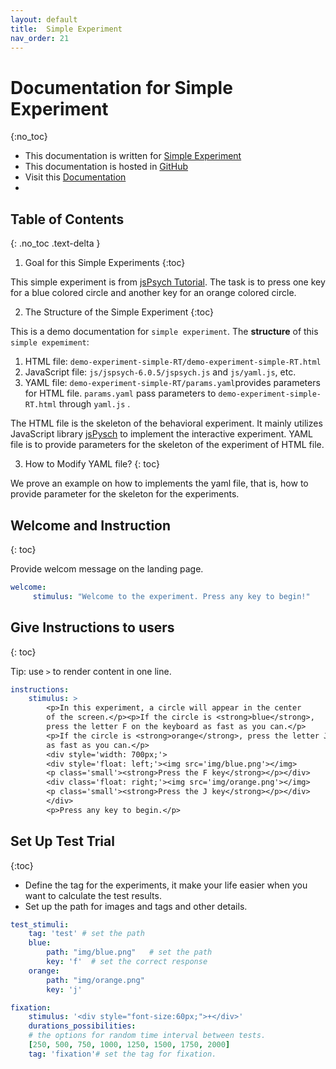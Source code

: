 ```yaml
---
layout: default
title:  Simple Experiment
nav_order: 21
---
```

# Documentation for Simple Experiment
{:no_toc}
* This documentation is written for [Simple Experiment](http://www.kathrynschuler.com/experiment-library/demo-experiment-simple-RT/demo-experiment-simple-RT.html)
* This documentation is hosted in [GitHub](https://github.com/kschuler/experiment-library/tree/master/demo-experiment-simple-RA)
* Visit this [Documentation](http://www.kathrynschuler.com/experiment-library/demo-experiment-simple-RA/readme.html)
* 
## Table of Contents
{: .no_toc .text-delta }


1.   Goal for this Simple Experiments
{:toc}

This simple experiment is from [jsPsych Tutorial](https://www.jspsych.org/tutorials/rt-task/). The task is to press one key for a blue colored circle and another key for an orange colored circle.

2.  The Structure of  the Simple Experiment
{:toc}

This is a demo documentation for `simple experiment`. The **structure** of this `simple expemiment`:


1. HTML file: `demo-experiment-simple-RT/demo-experiment-simple-RT.html`
2. JavaScript file: `js/jspsych-6.0.5/jspsych.js` and  `js/yaml.js`, etc.
3. YAML file: `demo-experiment-simple-RT/params.yaml`provides parameters for HTML file.  `params.yaml` pass parameters to `demo-experiment-simple-RT.html` through `yaml.js` .

The HTML file is the skeleton of the behavioral experiment. It mainly utilizes JavaScript library  [jsPysch](https://www.jspsych.org/) to implement the interactive experiment. YAML file is to provide parameters for the skeleton of the experiment of HTML file. 

3. How to Modify YAML file?
{: toc}

We prove an example on how to implements the yaml file, that is, how to provide parameter for the skeleton for the experiments.

##  Welcome and Instruction 
{: toc}

Provide welcom message on the landing page.
```yaml
welcome:
     stimulus: "Welcome to the experiment. Press any key to begin!"
```
##  Give Instructions to users 
{: toc}

Tip: use `>` to render content in one line. 
```yaml
instructions:
    stimulus: >
        <p>In this experiment, a circle will appear in the center
        of the screen.</p><p>If the circle is <strong>blue</strong>,
        press the letter F on the keyboard as fast as you can.</p>
        <p>If the circle is <strong>orange</strong>, press the letter J
        as fast as you can.</p>
        <div style='width: 700px;'>
        <div style='float: left;'><img src='img/blue.png'></img>
        <p class='small'><strong>Press the F key</strong></p></div>
        <div class='float: right;'><img src='img/orange.png'></img>
        <p class='small'><strong>Press the J key</strong></p></div>
        </div>
        <p>Press any key to begin.</p>
```
## Set Up Test Trial
{:toc}

* Define the tag for the experiments, it make your life easier when you want to calculate the test results.
* Set up the path for images and tags and other details.

```yaml
test_stimuli: 
    tag: 'test' # set the path 
    blue:
        path: "img/blue.png"   # set the path
        key: 'f'  # set the correct response
    orange:
        path: "img/orange.png"
        key: 'j'

fixation:
    stimulus: '<div style="font-size:60px;">+</div>'
    durations_possibilities: 
    # the options for random time interval between tests.
    [250, 500, 750, 1000, 1250, 1500, 1750, 2000]
    tag: 'fixation'# set the tag for fixation.
```
<!--stackedit_data:
eyJoaXN0b3J5IjpbMTUzMzE3OTQzNSwtMTcyMTM3OTY0NywtND
MwMTMxMTk0LC0xNDQ4NDU1NzUwLC0xMzAyMjY4Njg5LC0xOTc4
MTc3MDk2LDQ0NzAzMjU1OCwtMjA2OTM1OTAwNCw3NTcxMjc0OT
UsLTIyODQ1MjYwMywtNjEzODczOTksMjExMzA4MTU4MSwtMTg1
MzEwNzI5MywtMTQ1MTEwMTAzMywxMDcwNTc5NjAsMTUzNzUxMT
Y1NCwtMTEyOTk3MjAyMywtNTQ2MjQzNTU1LC0xMjk4NjY4MDcx
LDkxNDkwMjI4Ml19
-->